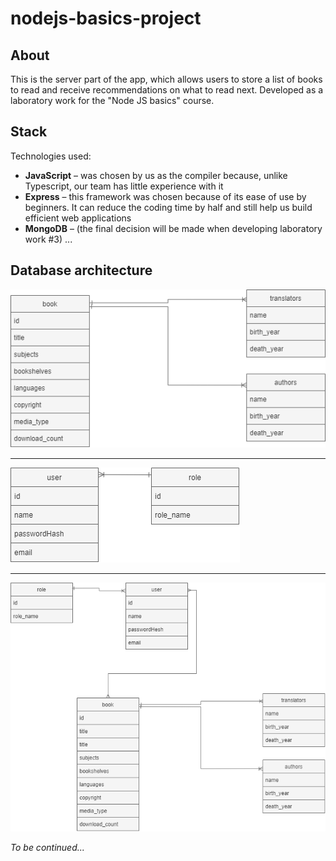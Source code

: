 # nodejs-basics-project

## About

This is the server part of the app, which allows users to store a list of books to read and receive recommendations on
what to read next. Developed as a laboratory work for the "Node JS basics" course.

## Stack

Technologies used:

- **JavaScript** – was chosen by us as the compiler because, unlike Typescript, our team has little experience with it
- **Express** – this framework was chosen because of its ease of use by beginners. It can reduce the coding time by half
  and still help us build efficient web applications
- **MongoDB** – (the final decision will be made when developing laboratory work #3) ...

## Database architecture

![Book schema](./database/databaseArchitecture/book.drawio.png?raw=true 'Book')

---

![User and role schema](./database/databaseArchitecture/user_role.drawio.png?raw=true 'User and Role')

---

![Genral schema](./database/databaseArchitecture/generalArchitecture.drawio.png?raw=true 'General Architecture')

_To be continued..._
